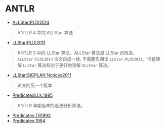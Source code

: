 # ANTLR

- [ALLStar:PLDI2014](./PLDI2014%20Adaptive%20LL(Star)%20Parsing%20The%20Power%20of%20Dynamic%20Analysis%20(ALLStar).pdf)
> ANTLR 4 中的 ALLStar 算法
- [LLStar:PLDI2011](./PLDI2011%20LL(STAR)%20The%20Foundation%20of%20the%20ANTLR%20Parser%20Generator%20(Terence%20Parr).pdf)
> ANTLR 3 中的 LLStar 算法。ALLStar 算法是 LLStar 的改进。`ALLStar:PLDI2014` 论文自成一体, 不需要先阅读 `LLStar:PLDI2011`。但是理解 `LLStar` 算法有助于更好地理解 `ALLStar` 算法。
  - [LLStar:SIGPLAN Notices2011](./SIGPLAN%20Notices2011%20LL(star)%20The%20Foundation%20of%20the%20ANTLR%20Parser%20Generator.pdf)
  > 论文的另一个版本
- [PredicatedLLk:1995](./1995%20ANTLR%20A%20Predicated-LL(k)%20Parser%20Generator.pdf)
> ANTLR 早期版本的语法分析算法。
  - [Predicates:TR1993](./TR1993%20The%20Use%20of%20Predicates%20In%20LL(k)%20And%20LR(k)%20Parser%20Generators.pdf)
  - [Predicates:1994](./1994%20Adding%20Semantic%20and%20Syntactic%20Predicates%20to%20LL(k)%20pred-LL(k).pdf)
